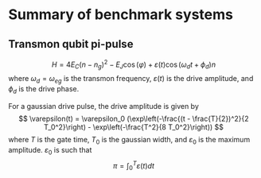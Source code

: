 # Summary of benchmark systems

## Transmon qubit pi-pulse

$$
    H = 4 E_C (n - n_g)^2 - E_J \cos(\varphi) + \varepsilon(t) \cos(\omega_d t + \phi_d) n
$$
where $\omega_d = \omega_{eg}$ is the transmon frequency, $\varepsilon(t)$ is the drive amplitude, and $\phi_d$ is the drive phase.

For a gaussian drive pulse, the drive amplitude is given by
$$
    \varepsilon(t) = \varepsilon_0 (\exp\left(-\frac{(t - \frac{T}{2})^2}{2 T_0^2}\right) - \exp\left(-\frac{T^2}{8 T_0^2}\right))
$$
where $T$ is the gate time, $T_0$ is the gaussian width, and $\varepsilon_0$ is the maximum amplitude. $\varepsilon_0$ is such that
$$
    \pi = \int_0^T \varepsilon(t) dt
$$
